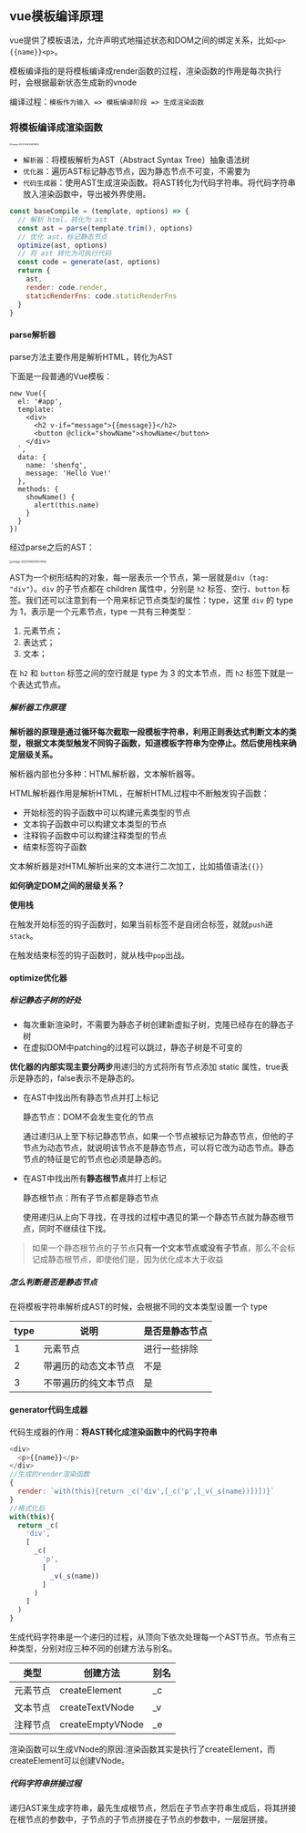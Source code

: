 ## vue模板编译原理

vue提供了模板语法，允许声明式地描述状态和DOM之间的绑定关系，比如`<p>{{name}}<p>`。

模板编译指的是将模板编译成render函数的过程，渲染函数的作用是每次执行时，会根据最新状态生成新的vnode

编译过程：`模板作为输入 => 模板编译阶段 => 生成渲染函数`

### 将模板编译成渲染函数

<img src="C:\Users\MSK\AppData\Roaming\Typora\typora-user-images\image-20221006153815822.png" alt="image-20221006153815822" style="zoom: 26%;" />

+ `解析器`：将模板解析为AST（Abstract Syntax Tree）抽象语法树
+ `优化器`：遍历AST标记静态节点，因为静态节点不可变，不需要为
+ `代码生成器`：使用AST生成渲染函数。将AST转化为代码字符串。将代码字符串放入渲染函数中，导出被外界使用。

~~~js
const baseCompile = (template, options) => {
  // 解析 html，转化为 ast
  const ast = parse(template.trim(), options)
  // 优化 ast，标记静态节点
  optimize(ast, options)
  // 将 ast 转化为可执行代码
  const code = generate(ast, options)
  return {
    ast,
    render: code.render,
    staticRenderFns: code.staticRenderFns
  }
}
~~~

#### parse解析器

parse方法主要作用是解析HTML，转化为AST

下面是一段普通的Vue模板：

~~~vue
new Vue({
  el: '#app',
  template: `
    <div>
      <h2 v-if="message">{{message}}</h2>
      <button @click="showName">showName</button>
    </div>
  `,
  data: {
    name: 'shenfq',
    message: 'Hello Vue!'
  },
  methods: {
    showName() {
      alert(this.name)
    }
  }
})
~~~

经过parse之后的AST：

<img src="C:\Users\MSK\AppData\Roaming\Typora\typora-user-images\image-20221006190514162.png" alt="image-20221006190514162" style="zoom: 33%;" />

AST为一个树形结构的对象，每一层表示一个节点，第一层就是`div`（`tag: "div"`）。`div` 的子节点都在 children 属性中，分别是 `h2` 标签、空行、`button` 标签。我们还可以注意到有一个用来标记节点类型的属性：type，这里 `div` 的 type 为 1，表示是一个元素节点，type 一共有三种类型：

1. 元素节点；
2. 表达式；
3. 文本；

在 `h2` 和 `button` 标签之间的空行就是 type 为 3 的文本节点，而 `h2` 标签下就是一个表达式节点。

##### 解析器工作原理

**解析器的原理是通过循环每次截取一段模板字符串，利用正则表达式判断文本的类型，根据文本类型触发不同钩子函数，知道模板字符串为空停止。然后使用栈来确定层级关系。**

解析器内部也分多种：HTML解析器，文本解析器等。

HTML解析器作用是解析HTML，在解析HTML过程中不断触发钩子函数：

+ 开始标签的钩子函数中可以构建元素类型的节点
+ 文本钩子函数中可以构建文本类型的节点
+ 注释钩子函数中可以构建注释类型的节点
+ 结束标签钩子函数

文本解析器是对HTML解析出来的文本进行二次加工，比如插值语法`{{}}`

**如何确定DOM之间的层级关系？**

**使用栈**

在触发开始标签的钩子函数时，如果当前标签不是自闭合标签，就就`push`进`stack`。

在触发结束标签的钩子函数时，就从栈中`pop`出战。

#### optimize优化器

##### 标记静态子树的好处

+ 每次重新渲染时，不需要为静态子树创建新虚拟子树，克隆已经存在的静态子树
+ 在虚拟DOM中patching的过程可以跳过，静态子树是不可变的

**优化器的内部实现主要分两步**用递归的方式将所有节点添加 static 属性，true表示是静态的，false表示不是静态的。

+ 在AST中找出所有静态节点并打上标记

  静态节点：DOM不会发生变化的节点

  通过递归从上至下标记静态节点，如果一个节点被标记为静态节点，但他的子节点为动态节点，就说明该节点不是静态节点，可以将它改为动态节点。静态节点的特征是它的节点也必须是静态的。

+ 在AST中找出所有**静态根节点**并打上标记 

  静态根节点：所有子节点都是静态节点

  使用递归从上向下寻找，在寻找的过程中遇见的第一个静态节点就为静态根节点，同时不继续往下找。

> 如果一个静态根节点的子节点**只有一个文本节点或没有子节点**，那么不会标记成静态根节点，即使他们是，因为优化成本大于收益

##### 怎么判断是否是静态节点

在将模板字符串解析成AST的时候，会根据不同的文本类型设置一个 type

| type | 说明                 | 是否是静态节点 |
| ---- | -------------------- | -------------- |
| 1    | 元素节点             | 进行一些排除   |
| 2    | 带遍历的动态文本节点 | 不是           |
| 3    | 不带遍历的纯文本节点 | 是             |

#### generator代码生成器

代码生成器的作用：**将AST转化成渲染函数中的代码字符串**

~~~js
<div>
  <p>{{name}}</p>
</div>
//生成的render渲染函数
{
  render: `with(this){return _c('div',[_c('p',[_v(_s(name))])])}`
}
//格式化后
with(this){
  return _c(
    'div',
    [
      _c(
        'p',
        [
          _v(_s(name))
        ]
      )
    ]
  )
}
~~~

生成代码字符串是一个递归的过程，从顶向下依次处理每一个AST节点。节点有三种类型，分别对应三种不同的创建方法与别名。

| 类型     | 创建方法         | 别名 |
| -------- | ---------------- | ---- |
| 元素节点 | createElement    | _c   |
| 文本节点 | createTextVNode  | _v   |
| 注释节点 | createEmptyVNode | _e   |

渲染函数可以生成VNode的原因:渲染函数其实是执行了createElement，而createElement可以创建VNode。

##### 代码字符串拼接过程

递归AST来生成字符串，最先生成根节点，然后在子节点字符串生成后，将其拼接在根节点的参数中，子节点的子节点拼接在子节点的参数中，一层层拼接。
